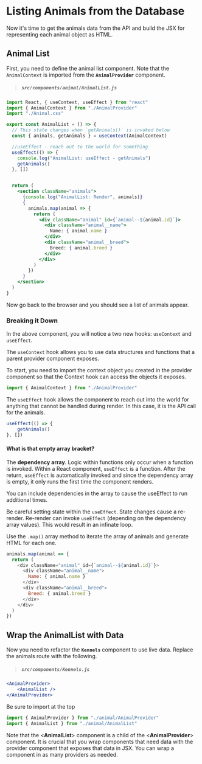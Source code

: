 # Listing Animals from the Database

Now it's time to get the animals data from the API and build the JSX for representing each animal object as HTML.

## Animal List

First, you need to define the animal list component. Note that the `AnimalContext` is imported from the **`AnimalProvider`** component.

> ##### `src/components/animal/AnimalList.js`

```jsx
import React, { useContext, useEffect } from "react"
import { AnimalContext } from "./AnimalProvider"
import "./Animal.css"

export const AnimalList = () => {
  // This state changes when `getAnimals()` is invoked below
  const { animals, getAnimals } = useContext(AnimalContext)

  //useEffect - reach out to the world for something
  useEffect(() => {
    console.log("AnimalList: useEffect - getAnimals")
    getAnimals()
  }, [])


  return (
    <section className="animals">
      {console.log("AnimalList: Render", animals)}
      {
        animals.map(animal => {
          return (
            <div className="animal" id={`animal--${animal.id}`}>
              <div className="animal__name">
                Name: { animal.name }
              </div>
              <div className="animal__breed">
                Breed: { animal.breed }
              </div>
            </div>
          )
        })
      }
    </section>
  )
}
```

Now go back to the browser and you should see a list of animals appear.

### Breaking it Down

In the above component, you will notice a two new hooks: `useContext` and `useEffect`.

The `useContext` hook allows you to use data structures and functions that a parent provider component exposes.

To start, you need to import the context object you created in the provider component so that the Context hook can access the objects it exposes.

```js
import { AnimalContext } from "./AnimalProvider"
```

The `useEffect` hook allows the component to reach out into the world for anything that cannot be handled during render. In this case, it is the API call for the animals.


```js
useEffect(() => {
	getAnimals()
}, [])
```

 #### What is that empty array bracket?
 The **dependency array**.
 Logic within functions only occur when a function is invoked. Within a React component, `useEffect` is a function. After the return, `useEffect` is automatically invoked and since the dependency array is empty, it only runs the first time the component renders.

 You can include dependencies in the array to cause the useEffect to run additional times.

Be careful setting state within the `useEffect`. State changes cause a re-render. Re-render can invoke `useEffect` (depending on the dependency array values). This would result in an infinate loop.


Use the `.map()` array method to iterate the array of animals and generate HTML for each one.

```js
animals.map(animal => {
  return (
    <div className="animal" id={`animal--${animal.id}`}>
      <div className="animal__name">
        Name: { animal.name }
      </div>
      <div className="animal__breed">
        Breed: { animal.breed }
      </div>
    </div>
  )
})
```

## Wrap the AnimalList with Data

Now you need to refactor the **`Kennels`** component to use live data. Replace the animals route with the following.

> ##### `src/components/Kennels.js`
```jsx
<AnimalProvider>
    <AnimalList />
</AnimalProvider>
```

Be sure to import at the top
```js
import { AnimalProvider } from "./animal/AnimalProvider"
import { AnimalList } from "./animal/AnimalList"
```

Note that the <**AnimalList**> component is a child of the <**AnimalProvider**> component. It is crucial that you wrap components that need data with the provider component that exposes that data in JSX. You can wrap a component in as many providers as needed.
